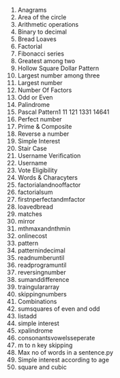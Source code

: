 1. Anagrams
2. Area of the circle
3. Arithmetic operations
4. Binary to decimal
5. Bread Loaves
6. Factorial
7. Fibonacci series
8. Greatest among two
9. Hollow Square Dollar Pattern
10. Largest number among three
11. Largest number
12. Number Of Factors
13. Odd or Even
14. Palindrome
15. Pascal Pattern1 11 121 1331 14641
16. Perfect number
17. Prime & Composite
18. Reverse a number
19. Simple Interest
20. Stair Case
21. Username Verification
22. Username
23. Vote Eligibility
24. Words & Characyters
25. factorialandnooffactor
26. factorialsum
27. firstnperfectandmfactor
28. loavedbread
29. matches
30. mirror
31. mthmaxandnthmin
32. onlinecost
33. pattern
34. patternindecimal
35. readnumberuntil
36. readprogramuntil
37. reversingnumber
38. sumanddifference
39. traingulararray
40. skippingnumbers
41. Combinations
42. sumsquares of even and odd
43. listadd
44. simple interest
45. xpalindrome
46. consonantsvowelsseperate
47. m to n key skipping
48. Max no of words in a sentence.py
49. Simple interest according to age
50. square and cubic
